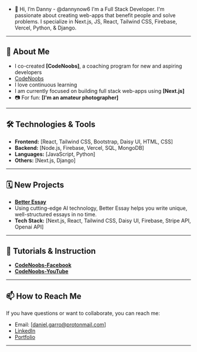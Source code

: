 - 👋 Hi, I’m Danny - @dannynow6
I'm a Full Stack Developer. I'm passionate about creating web-apps that benefit people and solve problems. I specialize in Next.js, JS, React, Tailwind CSS, Firebase, Vercel, Python, & Django.

---

## 🚀 About Me 
- I co-created **[CodeNoobs]**, a coaching program for new and aspiring developers
- [CodeNoobs](https://codenoobs.io/)
- I love continuous learning
- I am currently focused on building full stack web-apps using **[Next.js]**
- 📷 For fun: **[I'm an amateur photographer]**

---

## 🛠️ Technologies & Tools
- **Frontend:** [React, Tailwind CSS, Bootstrap, Daisy UI, HTML, CSS]
- **Backend:** [Node.js, Firebase, Vercel, SQL, MongoDB]
- **Languages:** [JavaScript, Python]
- **Others:** [Next.js, Django]  

---

## 🗓️ New Projects 
- **[Better Essay](https://betteressay.app/)**
- Using cutting-edge AI technology, Better Essay helps you write unique, well-structured essays in no time.
- **Tech Stack:** [Next.js, React, Tailwind CSS, Daisy UI, Firebase, Stripe API, Openai API]

---

## 📝 Tutorials & Instruction 
- **[CodeNoobs-Facebook](https://www.facebook.com/groups/codenoobs)**
- **[CodeNoobs-YouTube](https://www.youtube.com/@code_noobs)**

---

## 📫 How to Reach Me
If you have questions or want to collaborate, you can reach me: 
- Email: [daniel.garro@protonmail.com]
- [LinkedIn](https://linkedin.com/in/daniel-garro-151794250/)
- [Portfolio](https://dgdesignanddev.com)

---

